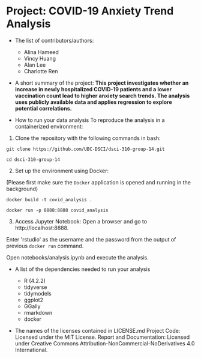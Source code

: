 # Project: COVID-19 Anxiety Trend Analysis
- The list of contributors/authors: 
    - Alina Hameed
    - Vincy Huang
    - Alan Lee
    - Charlotte Ren
- A short summary of the project:
    **This project investigates whether an increase in newly hospitalized COVID-19 patients and a lower vaccination count lead to higher anxiety search trends. The analysis uses publicly available data and applies regression to explore potential correlations.**

- How to run your data analysis
To reproduce the analysis in a containerized environment:
1. Clone the repository with the following commands in bash:
```
git clone https://github.com/UBC-DSCI/dsci-310-group-14.git
```
```
cd dsci-310-group-14
```
2. Set up the environment using Docker:

(Please first make sure the `Docker` application is opened and running in the background)

```
docker build -t covid_analysis .
```
```
docker run -p 8888:8888 covid_analysis
```
3. Access Jupyter Notebook:
Open a browser and go to http://localhost:8888.

Enter 'rstudio' as the username and the password from the output of previous `docker run` command.

Open notebooks/analysis.ipynb and execute the analysis.

- A list of the dependencies needed to run your analysis
  - R (4.2.2)
  - tidyverse
  - tidymodels
  - ggplot2
  - GGally
  - rmarkdown
  - docker

- The names of the licenses contained in LICENSE.md
  Project Code: Licensed under the MIT License.
  Report and Documentation: Licensed under Creative Commons Attribution-NonCommercial-NoDerivatives 4.0 International.
